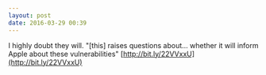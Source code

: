 ```yaml
---
layout: post
date: 2016-03-29 00:39
---
```

I highly doubt they will. "[this] raises questions about... whether it will inform Apple about these vulnerabilities" [http://bit.ly/22VVxxU](http://bit.ly/22VVxxU)
